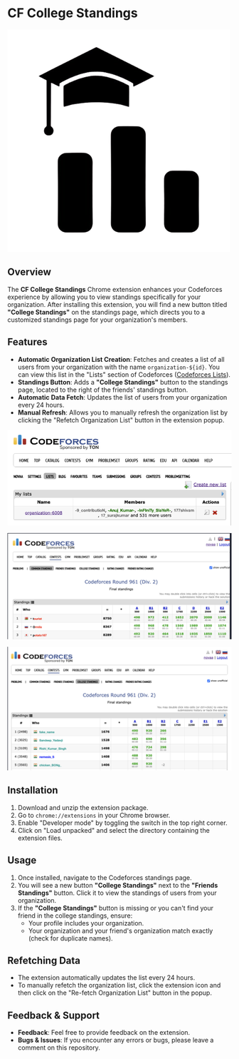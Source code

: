 # CF College Standings

![](assets/logo.png)

## Overview

The **CF College Standings** Chrome extension enhances your Codeforces experience by allowing you to view standings specifically for your organization. After installing this extension, you will find a new button titled **"College Standings"** on the standings page, which directs you to a customized standings page for your organization's members.

## Features

- **Automatic Organization List Creation**: Fetches and creates a list of all users from your organization with the name `organization-${id}`. You can view this list in the "Lists" section of Codeforces ([Codeforces Lists](https://codeforces.com/lists)).
- **Standings Button**: Adds a **"College Standings"** button to the standings page, located to the right of the friends' standings button.
- **Automatic Data Fetch**: Updates the list of users from your organization every 24 hours.
- **Manual Refresh**: Allows you to manually refresh the organization list by clicking the "Refetch Organization List" button in the extension popup.

![organization list](assets/image3.png)

![Common standings](assets/image.png) 

![College standings](assets/image1.png)

## Installation

1. Download and unzip the extension package.
2. Go to `chrome://extensions` in your Chrome browser.
3. Enable "Developer mode" by toggling the switch in the top right corner.
4. Click on "Load unpacked" and select the directory containing the extension files.

## Usage

1. Once installed, navigate to the Codeforces standings page.
2. You will see a new button **"College Standings"** next to the **"Friends Standings"** button. Click it to view the standings of users from your organization.
3. If the **"College Standings"** button is missing or you can't find your friend in the college standings, ensure:
   - Your profile includes your organization.
   - Your organization and your friend's organization match exactly (check for duplicate names).

## Refetching Data

- The extension automatically updates the list every 24 hours.
- To manually refetch the organization list, click the extension icon and then click on the "Re-fetch Organization List" button in the popup.

## Feedback & Support

- **Feedback**: Feel free to provide feedback on the extension.
- **Bugs & Issues**: If you encounter any errors or bugs, please leave a comment on this repository.
